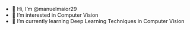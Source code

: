 - 👋 Hi, I’m @manuelmaior29
- 👀 I’m interested in Computer Vision
- 🌱 I’m currently learning Deep Learning Techniques in Computer Vision

<!---
manuelmaior29/manuelmaior29 is a ✨ special ✨ repository because its `README.md` (this file) appears on your GitHub profile.
You can click the Preview link to take a look at your changes.
--->
